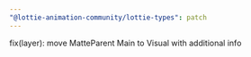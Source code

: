 ```yaml
---
"@lottie-animation-community/lottie-types": patch
---
```


fix(layer): move MatteParent Main to Visual with additional info
